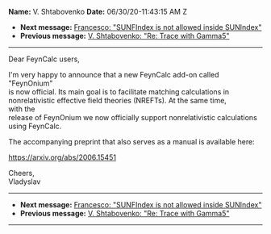 **Name:** V. Shtabovenko
**Date:** 06/30/20-11:43:15 AM Z

  - **Next message:** [Francesco: "SUNFIndex is not allowed inside
    SUNIndex"](1599.html)
  - **Previous message:** [V. Shtabovenko: "Re: Trace with
    Gamma5"](1597.html)

-----

Dear FeynCalc users,  

I'm very happy to announce that a new FeynCalc add-on called
"FeynOnium"  
is now official. Its main goal is to facilitate matching calculations
in  
nonrelativistic effective field theories (NREFTs). At the same time,  
with the  
release of FeynOnium we now officially support nonrelativistic
calculations  
using FeynCalc.  

The accompanying preprint that also serves as a manual is available
here:  

https://arxiv.org/abs/2006.15451  

Cheers,  
Vladyslav  

-----

  - **Next message:** [Francesco: "SUNFIndex is not allowed inside
    SUNIndex"](1599.html)
  - **Previous message:** [V. Shtabovenko: "Re: Trace with
    Gamma5"](1597.html)

-----


